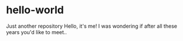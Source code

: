 # hello-world
Just another repository
Hello, it's me! I was wondering if after all these years you'd like to meet..
